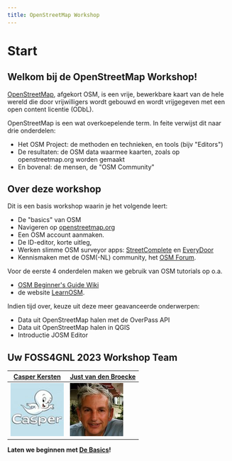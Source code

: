 ```yaml
---
title: OpenStreetMap Workshop
---
```

 
# Start

## Welkom bij de OpenStreetMap Workshop!

[OpenStreetMap](https://openstreetmap.org), 
afgekort OSM, is een vrije, bewerkbare kaart van de hele wereld die 
door vrijwilligers wordt gebouwd en wordt vrijgegeven 
met een open content licentie (ODbL).

OpenStreetMap is een wat overkoepelende term. 
In feite verwijst dit naar drie onderdelen:

* Het OSM Project: de methoden en technieken, en tools (bijv "Editors")
* De resultaten: de OSM data waarmee kaarten, zoals op openstreetmap.org worden gemaakt
* En bovenal: de mensen, de "OSM Community"

## Over deze workshop

Dit is een basis workshop waarin je het volgende leert: 

* De "basics" van OSM
* Navigeren op [openstreetmap.org](https://openstreetmap.org)
* Een OSM account aanmaken.
* De ID-editor, korte uitleg, 
* Werken slimme OSM surveyor apps: [StreetComplete](https://streetcomplete.app/?lang=nl) en [EveryDoor](https://every-door.app/)
* Kennismaken met de OSM(-NL) community, het [OSM Forum](https://community.openstreetmap.org/).

Voor de eerste 4 onderdelen maken we gebruik van OSM tutorials op o.a.

* [OSM Beginner's Guide Wiki](https://wiki.openstreetmap.org/wiki/Beginners%27_guide)
* de website [LearnOSM](https://learnosm.org/nl_NL/).

Indien tijd over, keuze uit deze meer geavanceerde onderwerpen:

* Data uit OpenStreetMap halen met de OverPass API
* Data uit OpenStreetMap halen in QGIS
* Introductie JOSM Editor

## Uw FOSS4GNL 2023 Workshop Team

|[Casper Kersten](https://www.hdyc.neis-one.org/?Friendly_Ghost)| [Just van den Broecke](https://www.openstreetmap.org/user/justb)  |
|---|---|
|![A](assets/images/casper_kersten.jpg) | ![B](assets/images/just_broecke.jpg)  |


**Laten we beginnen met [De Basics](intro.md)!**
